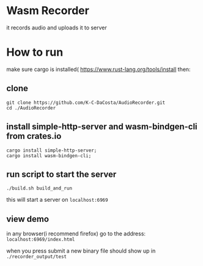 # Wasm Recorder
it records audio and uploads it to server

# How to run
make sure cargo is installed( https://www.rust-lang.org/tools/install  then:


## clone 
```
git clone https://github.com/K-C-DaCosta/AudioRecorder.git
cd ./AudioRecorder
```

## install simple-http-server and wasm-bindgen-cli from crates.io
```
cargo install simple-http-server;
cargo install wasm-bindgen-cli;
```

## run script to start the server 
```
./build.sh build_and_run
```
this will start a server on `localhost:6969` 

## view demo
in any browser(i recommend firefox) go to the address:
`localhost:6969/index.html`

when you press submit a new binary file should show up in `./recorder_output/test`








